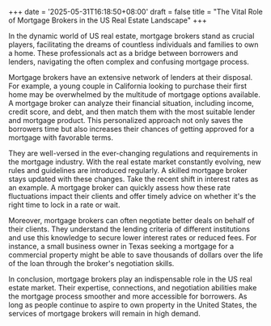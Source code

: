 +++
date = '2025-05-31T16:18:50+08:00'
draft = false
title = "The Vital Role of Mortgage Brokers in the US Real Estate Landscape"
+++

In the dynamic world of US real estate, mortgage brokers stand as crucial players, facilitating the dreams of countless individuals and families to own a home. These professionals act as a bridge between borrowers and lenders, navigating the often complex and confusing mortgage process. 

Mortgage brokers have an extensive network of lenders at their disposal. For example, a young couple in California looking to purchase their first home may be overwhelmed by the multitude of mortgage options available. A mortgage broker can analyze their financial situation, including income, credit score, and debt, and then match them with the most suitable lender and mortgage product. This personalized approach not only saves the borrowers time but also increases their chances of getting approved for a mortgage with favorable terms.

They are well-versed in the ever-changing regulations and requirements in the mortgage industry. With the real estate market constantly evolving, new rules and guidelines are introduced regularly. A skilled mortgage broker stays updated with these changes. Take the recent shift in interest rates as an example. A mortgage broker can quickly assess how these rate fluctuations impact their clients and offer timely advice on whether it's the right time to lock in a rate or wait.

Moreover, mortgage brokers can often negotiate better deals on behalf of their clients. They understand the lending criteria of different institutions and use this knowledge to secure lower interest rates or reduced fees. For instance, a small business owner in Texas seeking a mortgage for a commercial property might be able to save thousands of dollars over the life of the loan through the broker's negotiation skills.

In conclusion, mortgage brokers play an indispensable role in the US real estate market. Their expertise, connections, and negotiation abilities make the mortgage process smoother and more accessible for borrowers. As long as people continue to aspire to own property in the United States, the services of mortgage brokers will remain in high demand.